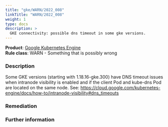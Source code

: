 ```yaml
---
title: "gke/WARN/2022_008"
linkTitle: "WARN/2022_008"
weight: 1
type: docs
description: >
  GKE connectivity: possible dns timeout in some gke versions.
---
```


**Product**: [Google Kubernetes Engine](https://cloud.google.com/kubernetes-engine)\
**Rule class**: WARN - Something that is possibly wrong

### Description

Some GKE versions (starting with 1.18.16-gke.300) have DNS timeout issues
when intranode visibility is enabled and
if the client Pod and kube-dns Pod are located on the same node.
See: https://cloud.google.com/kubernetes-engine/docs/how-to/intranode-visibility#dns_timeouts

### Remediation

### Further information
